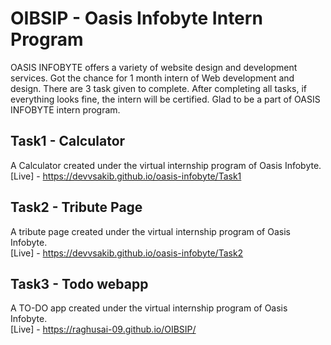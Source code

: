 # OIBSIP - Oasis Infobyte Intern Program
OASIS INFOBYTE offers a variety of website design and development services. Got the chance for 1 month intern of Web development and design.
There are 3 task given to complete. After completing all tasks, if everything looks fine, the intern will be certified. Glad to be a part of OASIS INFOBYTE intern program.


## Task1 - Calculator
A Calculator created under the virtual internship program of Oasis Infobyte. <br>
[Live] - https://devvsakib.github.io/oasis-infobyte/Task1

## Task2 - Tribute Page
A tribute page created under the virtual internship program of Oasis Infobyte. <br>
[Live] - https://devvsakib.github.io/oasis-infobyte/Task2

## Task3 - Todo webapp
A TO-DO app created under the virtual internship program of Oasis Infobyte. <br>
[Live] - https://raghusai-09.github.io/OIBSIP/

